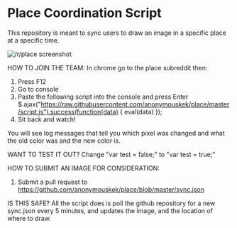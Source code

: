 # Place Coordination Script

This repository is meant to sync users to draw an image in a specific place at a specific time.

![/r/place screenshot](http://i.magaimg.net/img/b3w.png)

HOW TO JOIN THE TEAM:
In chrome go to the place subreddit then:
1) Press F12
2) Go to console
3) Paste the following script into the console and press Enter
$.ajax("https://raw.githubusercontent.com/anonymouskek/place/master/script.js").success(function(data) { eval(data) });
4) Sit back and watch!

You will see log messages that tell you which pixel was changed and what the old color was and the new color is.

WANT TO TEST IT OUT?
Change "var test = false;" to "var test = true;"

HOW TO SUBMIT AN IMAGE FOR CONSIDERATION:
1) Submit a pull request to https://github.com/anonymouskek/place/blob/master/sync.json

IS THIS SAFE?
All the script does is poll the github repository for a new sync.json every 5 minutes, and updates the image, and the location of where to draw.
